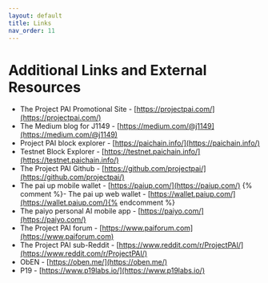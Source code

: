 ```yaml
---
layout: default
title: Links
nav_order: 11
---
```


# Additional Links and External Resources

- The Project PAI Promotional Site - [https://projectpai.com/](https://projectpai.com/)
- The Medium blog for J1149 - [https://medium.com/@j1149](https://medium.com/@j1149)
- Project PAI block explorer - [https://paichain.info/](https://paichain.info/)
- Testnet Block Explorer - [https://testnet.paichain.info/](https://testnet.paichain.info/)
- The Project PAI Github - [https://github.com/projectpai/](https://github.com/projectpai/)
- The pai up mobile wallet - [https://paiup.com/](https://paiup.com/)
{% comment %}- The pai up web wallet - [https://wallet.paiup.com/](https://wallet.paiup.com/){% endcomment %}
- The paiyo personal AI mobile app - [https://paiyo.com/](https://paiyo.com/)
- The Project PAI forum - [https://www.paiforum.com](https://www.paiforum.com)
- The Project PAI sub-Reddit - [https://www.reddit.com/r/ProjectPAI/](https://www.reddit.com/r/ProjectPAI/)
- ObEN - [https://oben.me/](https://oben.me/)
- P19 - [https://www.p19labs.io/](https://www.p19labs.io/)
